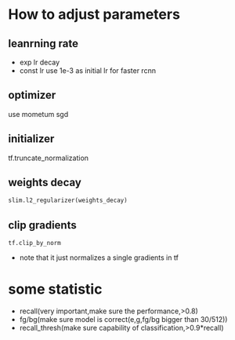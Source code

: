 # How to adjust parameters


## leanrning rate
* exp lr decay
* const lr
use 1e-3 as initial lr for faster rcnn


## optimizer
use mometum sgd


## initializer
tf.truncate_normalization


## weights decay
```python
slim.l2_regularizer(weights_decay)
```

## clip gradients
`tf.clip_by_norm`
* note that it just normalizes a single gradients in tf


# some statistic
* recall(very important,make sure the performance,>0.8)
* fg/bg(make sure model is correct(e,g,fg/bg bigger than 30/512))
* recall_thresh(make sure capability of classification,>0.9*recall)

